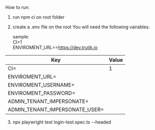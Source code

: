 How to run:

1. run npm ci on root folder
2. create a .env file on the root
   You will need the following vairables:

   sample:  
      CI=1 <br/>
      ENVIROMENT_URL==https://dev.trutik.io
      
      
| Key  | Value |
| --------  | -------- |
| CI=      | 1 |
| ENVIROMENT_URL=      |  |
| ENVIROMENT_USERNAME=      |  |
| ENVIROMENT_PASSWORD=     |  |
| ADMIN_TENANT_IMPERSONATE=     |  |
| ADMIN_TENANT_IMPERSONATE_USER=     |  |

3. npx playwright test login-test.spec.ts --headed
